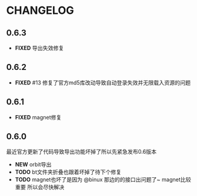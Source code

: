 # CHANGELOG


## 0.6.3
- **FIXED** 导出失效修复

## 0.6.2
- **FIXED** #13 修复了官方md5库改动导致自动登录失效并无限载入资源的问题

## 0.6.1
- **FIXED** magnet修复


## 0.6.0
最近官方更新了代码导致导出功能坏掉了所以先紧急发布0.6版本

- **NEW** orbit导出
- **TODO** bt文件夹折叠也跟着坏掉了待下个修复
- **TODO** magnet也坏了是因为 @binux 那边的的接口出问题了~ magnet比较重要 所以会尽快解决